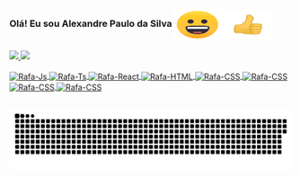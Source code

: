 

### Olá! Eu sou Alexandre Paulo da Silva<img align="center" alt="Rafa-Js" height="60" width="90" src="https://github.com/Alexandre-Paulo-Silva/Alexandre-Paulo-Silva/blob/main/beaming_face_with_smiling_eyes_256_2.gif"><img align="center" alt="Rafa-Js" height="50" width="90" src="https://github.com/Alexandre-Paulo-Silva/Alexandre-Paulo-Silva/blob/main/thumbs_up_sign_256_1.gif"> 



 <div>
  <a href="https://github.com/Alexandre-Paulo-Silva"> 
  <img height="180em" src="https://github-readme-stats.vercel.app/api?username=Alexandre-Paulo-Silva&show_icons=true&theme=dark&include_all_commits=true&       count_private=true"/>
  <img height="180em" src="https://github-readme-stats.vercel.app/api/top-langs/?username=Alexandre-Paulo-Silva&layout=compact&langs_count=7&theme=dark"/>
</div>
  
<div style="display: inline_block"><br>
  
  <img align="center" alt="Rafa-Js" height="30" width="90" src="https://img.shields.io/badge/HTML-239120?style=for-the-badge&logo=html5&logoColor=white">
  <img align="center" alt="Rafa-Ts" height="30" width="90" src="https://img.shields.io/badge/CSS3-1572B6?style=for-the-badge&logo=css3&logoColor=white">
  <img align="center" alt="Rafa-React" height="30" width="120" src="https://img.shields.io/badge/JavaScript-F7DF1E?style=for-the-badge&logo=javascript&logoColor=black">
  <img align="center" alt="Rafa-HTML" height="30" width="90" src="https://img.shields.io/badge/PHP-777BB4?style=for-the-badge&logo=php&logoColor=white">
  <img align="center" alt="Rafa-CSS" height="30" width="90" src="https://img.shields.io/badge/Node.js-339933?style=for-the-badge&logo=nodedotjs&logoColor=white">
  <img align="center" alt="Rafa-CSS" height="30" width="100" src="https://img.shields.io/badge/Java-ED8B00?style=for-the-badge&logo=java&logoColor=white">
  <img align="center" alt="Rafa-CSS" height="30" width="100" src="https://img.shields.io/badge/MongoDB-4EA94B?style=for-the-badge&logo=mongodb&logoColor=white">
  <img align="center" alt="Rafa-CSS" height="30" width="100" src="https://img.shields.io/badge/MySQL-00000F?style=for-the-badge&logo=mysql&logoColor=white">
 </div>
  
  ##
 
  ![Snake animation](https://github.com/Alexandre-Paulo-Silva/Alexandre-Paulo-Silva/blob/main/cobra.svg)
 
<div> 

